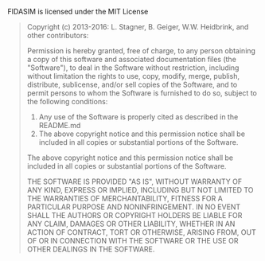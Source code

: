 FIDASIM is licensed under the MIT License

>Copyright (c) 2013-2016: L. Stagner, B. Geiger, W.W. Heidbrink, and other contributors:
>
>Permission is hereby granted, free of charge, to any person obtaining a copy of this software and
>associated documentation files (the "Software"), to deal in the Software without restriction,
>including without limitation the rights to use, copy, modify, merge, publish, distribute,
>sublicense, and/or sell copies of the Software, and to permit persons to whom the Software is
>furnished to do so, subject to the following conditions:
>
> 1. Any use of the Software is properly cited as described in the README.md
> 2. The above copyright notice and this permission notice shall be included in all copies or substantial portions of the Software.
>
>The above copyright notice and this permission notice shall be included in all copies or substantial
>portions of the Software.
>
>THE SOFTWARE IS PROVIDED "AS IS", WITHOUT WARRANTY OF ANY KIND, EXPRESS OR IMPLIED, INCLUDING BUT
>NOT LIMITED TO THE WARRANTIES OF MERCHANTABILITY, FITNESS FOR A PARTICULAR PURPOSE AND
>NONINFRINGEMENT. IN NO EVENT SHALL THE AUTHORS OR COPYRIGHT HOLDERS BE LIABLE FOR ANY CLAIM, DAMAGES
>OR OTHER LIABILITY, WHETHER IN AN ACTION OF CONTRACT, TORT OR OTHERWISE, ARISING FROM, OUT OF OR IN
>CONNECTION WITH THE SOFTWARE OR THE USE OR OTHER DEALINGS IN THE SOFTWARE.
